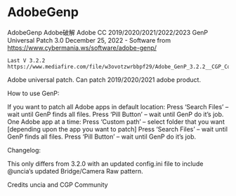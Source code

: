 # AdobeGenp
AdobeGenp Adobe破解 Adobe CC 2019/2020/2021/2022/2023 GenP Universal Patch 3.0 December 25, 2022 - Software  from https://www.cybermania.ws/software/adobe-genp/



    Last V 3.2.2
    https://www.mediafire.com/file/w3ovotzwrbbpf29/Adobe_GenP_3.2.2__CGP_Community_Edition_.7z/file



Adobe universal patch. Can patch 2019/2020/2021 adobe product.


How to use GenP:

If you want to patch all Adobe apps in default location:
Press ‘Search Files’ – wait until GenP finds all files.
Press ‘Pill Button’ – wait until GenP do it’s job.
One Adobe app at a time:
Press ‘Custom path’ – select folder that you want [depending upon the app you want to patch]
Press ‘Search Files’ – wait until GenP finds all files.
Press ‘Pill Button’ – wait until GenP do it’s job.

 

Changelog:

This only differs from 3.2.0 with an updated config.ini file to include @uncia’s updated Bridge/Camera Raw pattern.

 

Credits uncia and CGP Community
